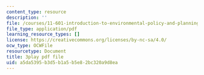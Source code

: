 ```yaml
---
content_type: resource
description: ''
file: /courses/11-601-introduction-to-environmental-policy-and-planning-fall-2016/a5da5395b3d5b1a5b5e82bc320a9d8ea_0ppkDQuiHkw.pdf
file_type: application/pdf
learning_resource_types: []
license: https://creativecommons.org/licenses/by-nc-sa/4.0/
ocw_type: OCWFile
resourcetype: Document
title: 3play pdf file
uid: a5da5395-b3d5-b1a5-b5e8-2bc320a9d8ea
---
```

